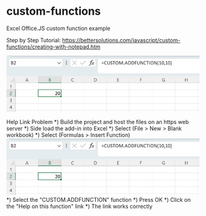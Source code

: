# custom-functions
Excel Office.JS custom function example 

Step by Step Tutorial:
https://bettersolutions.com/javascript/custom-functions/creating-with-notepad.htm

<img src="screenshot.png"> 

Help Link Problem
*) Build the project and host the files on an https web server
*) Side load the add-in into Excel
*) Select (File > New > Blank workbook)
*) Select (Formulas > Insert Function)
<img src="screenshot.png"> 
*) Select the "CUSTOM.ADDFUNCTION" function
*) Press OK
*) Click on the "Help on this function" link
*) The link works correctly

